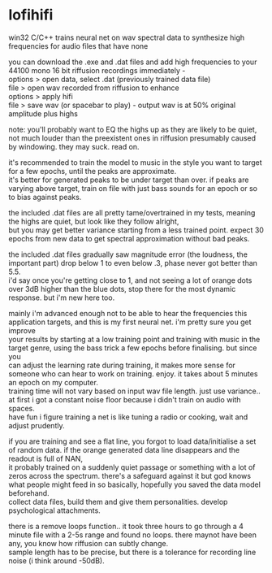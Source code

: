 # lofihifi
win32 C/C++ trains neural net on wav spectral data to synthesize high frequencies for audio files that have none

you can download the .exe and .dat files and add high frequencies to your 44100 mono 16 bit riffusion recordings immediately -<br>
options > open data, select .dat (previously trained data file)<br>
file > open wav recorded from riffusion to enhance<br>
options > apply hifi<br>
file > save wav (or spacebar to play) - output wav is at 50% original amplitude plus highs<br>

note: you'll probably want to EQ the highs up as they are likely to be quiet, not much louder than the preexistent ones in riffusion presumably caused by windowing. they may suck. read on.<br>

it's recommended to train the model to music in the style you want to target for a few epochs, until the peaks are approximate.<br>
it's better for generated peaks to be under target than over. if peaks are varying above target, train on file with just bass sounds for an epoch or so to bias against peaks.<br>

the included .dat files are all pretty tame/overtrained in my tests, meaning the highs are quiet, but look like they follow alright,<br>
but you may get better variance starting from a less trained point. expect 30 epochs from new data to get spectral approximation without bad peaks.<br>

the included .dat files gradually saw magnitude error (the loudness, the important part) drop below 1 to even below .3, phase never got better than 5.5.<br>
i'd say once you're getting close to 1, and not seeing a lot of orange dots over 3dB higher than the blue dots, stop there for the most dynamic response. but i'm new here too.<br>

mainly i'm advanced enough not to be able to hear the frequencies this application targets, and this is my first neural net. i'm pretty sure you get improve<br>
your results by starting at a low training point and training with music in the target genre, using the bass trick a few epochs before finalising. but since you<br>
can adjust the learning rate during training, it makes more sense for someone who can hear to work on training. enjoy. it takes about 5 minutes an epoch on my computer.<br>
training time will not vary based on input wav file length. just use variance.. at first i got a constant noise floor because i didn't train on audio with spaces.<br>
have fun i figure training a net is like tuning a radio or cooking, wait and adjust prudently.<br>

if you are training and see a flat line, you forgot to load data/initialise a set of random data. if the orange generated data line disappears and the readout is full of NAN,<br>
it probably trained on a suddenly quiet passage or something with a lot of zeros across the spectrum. there's a safeguard against it but god knows what people might feed in so basically, hopefully you saved the data model beforehand.<br>
collect data files, build them and give them personalities. develop psychological attachments.<br>


there is a remove loops function.. it took three hours to go through a 4 minute file with a 2-5s range and found no loops. there maynot have been any, you know how riffusion can subtly change.<br>
sample length has to be precise, but there is a tolerance for recording line noise (i think around -50dB).<br>
